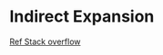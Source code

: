 Indirect Expansion
===
[Ref Stack overflow](https://superuser.com/questions/935374/difference-between-and-in-shell-script)